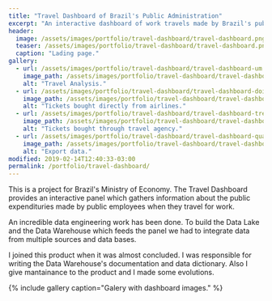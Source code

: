 ```yaml
---
title: "Travel Dashboard of Brazil's Public Administration"
excerpt: "An interactive dashboard of work travels made by Brazil's public employees."
header:
  image: /assets/images/portfolio/travel-dashboard/travel-dashboard.png
  teaser: /assets/images/portfolio/travel-dashboard/travel-dashboard.png
  caption: "Lading page."
gallery:
  - url: /assets/images/portfolio/travel-dashboard/travel-dashboard-um.jpg
    image_path: /assets/images/portfolio/travel-dashboard/travel-dashboard-um.jpg
    alt: "Travel Analysis."
  - url: /assets/images/portfolio/travel-dashboard/travel-dashboard-dois.jpg
    image_path: /assets/images/portfolio/travel-dashboard/travel-dashboard-dois.jpg
    alt: "Tickets bought directly from airlines."
  - url: /assets/images/portfolio/travel-dashboard/travel-dashboard-tres.jpg
    image_path: /assets/images/portfolio/travel-dashboard/travel-dashboard-tres.jpg
    alt: "Tickets bought through travel agency."
  - url: /assets/images/portfolio/travel-dashboard/travel-dashboard-quatro.jpg
    image_path: /assets/images/portfolio/travel-dashboard/travel-dashboard-quatro.jpg
    alt: "Export data."
modified: 2019-02-14T12:40:33-03:00
permalink: /portfolio/travel-dashboard/
---
```


This is a project for Brazil's Ministry of Economy. The Travel Dashboard provides an interactive panel which gathers information about the public expendituries made by public employees when they travel for work.

An incredible data engineering work has been done. To build the Data Lake and the Data Warehouse which feeds the panel we had to integrate data from multiple sources and data bases.

I joined this product when it was almost concluded. I was responsible for writing the Data Warehouse's documentation and data dictionary. Also I give mantainance to the product and I made some evolutions.

{% include gallery caption="Galery with dashboard images." %}
